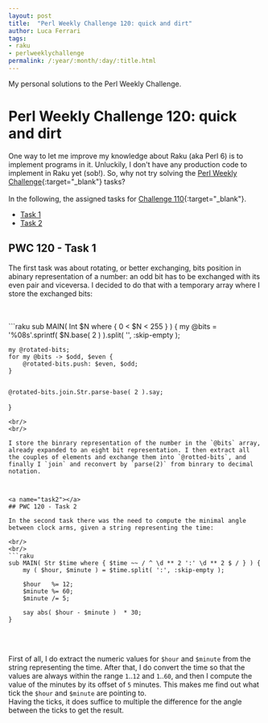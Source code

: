 ```yaml
---
layout: post
title:  "Perl Weekly Challenge 120: quick and dirt"
author: Luca Ferrari
tags:
- raku
- perlweeklychallenge
permalink: /:year/:month/:day/:title.html
---
```

My personal solutions to the Perl Weekly Challenge.

# Perl Weekly Challenge 120: quick and dirt

One way to let me improve my knowledge about Raku (aka Perl 6) is to implement programs in it.
Unluckily, I don't have any production code to implement in Raku yet (sob!).
So, why not try solving the [Perl Weekly Challenge](https://perlweeklychallenge.org/){:target="_blank"} tasks?
<br/>
<br/>
In the following, the assigned tasks for [Challenge 110](https://perlweeklychallenge.org/blog/perl-weekly-challenge-0110/){:target="_blank"}.
<br/>
- [Task 1](#task1)
- [Task 2](#task2)



<a name="task1"></a>
## PWC 120 - Task 1

The first task was about rotating, or better exchanging, bits position in abinary representation of a number: an odd bit has to be exchanged with its even pair and viceversa.
I decided to do that with a temporary array where I store the exchanged bits:

<br/>
<br/>
```raku
sub MAIN( Int $N where { 0 < $N < 255 } ) {
    my @bits = '%08s'.sprintf( $N.base( 2 ) ).split( '', :skip-empty );

    my @rotated-bits;
    for my @bits -> $odd, $even {
        @rotated-bits.push: $even, $odd;
    }


    @rotated-bits.join.Str.parse-base( 2 ).say;
}


```
<br/>
<br/>

I store the binrary representation of the number in the `@bits` array, already expanded to an eight bit representation. I then extract all the couples of elements and exchange them into `@rotted-bits`, and finally I `join` and reconvert by `parse(2)` from binrary to decimal notation.



<a name="task2"></a>
## PWC 120 - Task 2

In the second task there was the need to compute the minimal angle between clock arms, given a string representing the time:

<br/>
<br/>
```raku
sub MAIN( Str $time where { $time ~~ / ^ \d ** 2 ':' \d ** 2 $ / } ) {
    my ( $hour, $minute ) = $time.split( ':', :skip-empty );

    $hour   %= 12;
    $minute %= 60;
    $minute /= 5;

    say abs( $hour - $minute )  * 30;
}

```
<br/>
<br/>

First of all, I do extract the numeric values for `$hour` and `$minute` from the string representing the time. After that, I do convert the time so that the values are always within the range `1`..`12` and `1`..`60`, and then I compute the value of the minutes by its offset of `5` minutes. This makes me find out what tick the `$hour` and `$minute` are pointing to.
<br/>
Having the ticks, it does suffice to multiple the difference for the angle between the ticks to get the result.

